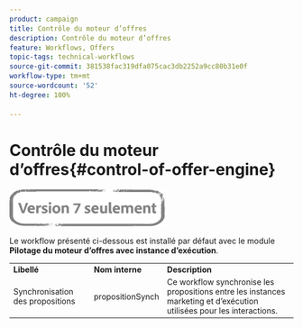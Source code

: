 ```yaml
---
product: campaign
title: Contrôle du moteur d’offres
description: Contrôle du moteur d’offres
feature: Workflows, Offers
topic-tags: technical-workflows
source-git-commit: 381538fac319dfa075cac3db2252a9cc80b31e0f
workflow-type: tm+mt
source-wordcount: '52'
ht-degree: 100%

---
```



# Contrôle du moteur d’offres{#control-of-offer-engine}

![](../../assets/v7-only.svg)

Le workflow présenté ci-dessous est installé par défaut avec le module **Pilotage du moteur d’offres avec instance d’exécution**.

<table> 
 <tbody> 
  <tr> 
   <td> <strong>Libellé</strong><br /> </td> 
   <td> <strong>Nom interne</strong><br /> </td> 
   <td> <strong>Description</strong><br /> </td> 
  </tr> 
  <tr> 
   <td> <span class="uicontrol">Synchronisation des propositions</span> <br /> </td> 
   <td> <span class="uicontrol">propositionSynch</span> <br /> </td> 
   <td> Ce workflow synchronise les propositions entre les instances marketing et d’exécution utilisées pour les interactions.<br /> </td> 
  </tr> 
 </tbody> 
</table>

